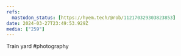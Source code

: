 ```yaml
---
refs:
  mastodon_status: [https://hyem.tech/@rob/112170329303823853]
date: 2024-03-27T23:49:53.929Z
media: ["259"]
---
```


Train yard #photography
